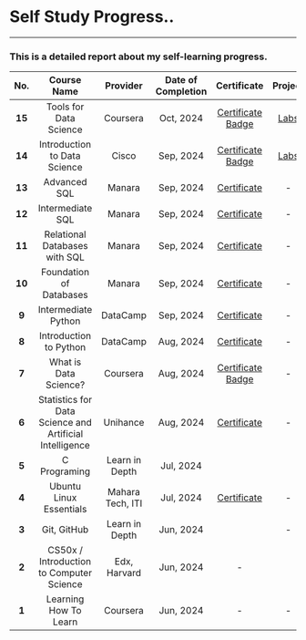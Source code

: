 # Self Study Progress..

---

### This is a detailed report about my self-learning progress.

| **No.** |                     **Course Name**                     |   **Provider**   | **Date of Completion** |                                                                               **Certificate**                                                                              |                                **Project**                               |
|:-------:|:-------------------------------------------------------:|:----------------:|:----------------------:|:--------------------------------------------------------------------------------------------------------------------------------------------------------------------------:|:------------------------------------------------------------------------:|
|  **15** |                  Tools for Data Science                 |     Coursera     |        Oct, 2024       |          [Certificate](Certificates/Tools_for_Data_Science_Certificate.pdf) [Badge](https://www.credly.com/badges/5ec02987-f2e0-48ac-a476-3ef430492969/public_url)         |      [Labs](https://github.com/mahmoudkoutait/IBM_Data-Science.git)      |
|  **14** |               Introduction to Data Science              |       Cisco      |        Sep, 2024       | [Certificate](Certificates/Introduction_to_Data_Science_Badge20240927-7-alc552.pdf) [Badge](https://www.credly.com/badges/61edb1e9-d1ae-4aa1-817e-a806fd56b0e5/public_url) | [Labs](https://github.com/mahmoudkoutait/intro_to_data_science_labs.git) |
|  **13** |                       Advanced SQL                      |      Manara      |        Sep, 2024       |                                                          [Certificate](Certificates/Advanced_SQL_Certificate.pdf)                                                          |                                     -                                    |
|  **12** |                     Intermediate SQL                    |      Manara      |        Sep, 2024       |                                                        [Certificate](Certificates/Intermediate_sql_certificate.pdf)                                                        |                                     -                                    |
|  **11** |              Relational Databases with SQL              |      Manara      |        Sep, 2024       |                                                  [Certificate](Certificates/Relational_databases_with_sql_certificate.pdf)                                                 |                                     -                                    |
|  **10** |                 Foundation of Databases                 |      Manara      |        Sep, 2024       |                                                     [Certificate](Certificates/Foundation_of_databases_certificate.pdf)                                                    |                                     -                                    |
|  **9**  |                   Intermediate Python                   |     DataCamp     |        Sep, 2024       |                                                       [Certificate](Certificates/intermediate_python_certificate.pdf)                                                      |                                     -                                    |
|  **8**  |                  Introduction to Python                 |     DataCamp     |        Aug, 2024       |                                                     [Certificate](Certificates/introduction_to_python_certificate.pdf)                                                     |                                     -                                    |
|  **7**  |                  What is Data Science?                  |     Coursera     |        Aug, 2024       |           [Certificate](Certificates/What_is_Data_Science_Certifiate.pdf) [Badge](https://www.credly.com/badges/e9e49b86-34b5-4a38-8318-90add3250c7a/public_url)           |                                     -                                    |
|  **6**  | Statistics for Data Science and Artificial Intelligence |     Unihance     |        Aug, 2024       |                                                 [Certificate](Certificates/statistics_for_data_science_certificate_en.pdf)                                                 |                                     -                                    |
|  **5**  |                       C Programing                      |  Learn in Depth  |        Jul, 2024       |                                                                                                                                                                            |                                                                          |
|  **4**  |                 Ubuntu Linux Essentials                 | Mahara Tech, ITI |        Jul, 2024       |                                             [Certificate](Certificates/mlang_enCourse_Certificate_Enmlangmlang_ar___mlang.pdf)                                             |                                     -                                    |
|  **3**  |                       Git, GitHub                       |  Learn in Depth  |        Jun, 2024       |                                                                                                                                                                            |                                     -                                    |
|  **2**  |         CS50x / Introduction to Computer Science        |   Edx, Harvard   |        Jun, 2024       |                                                                                      -                                                                                     |                                                                          |
|  **1**  |                  Learning How To Learn                  |     Coursera     |        Jun, 2024       |                                                                                      -                                                                                     |                                     -                                    |